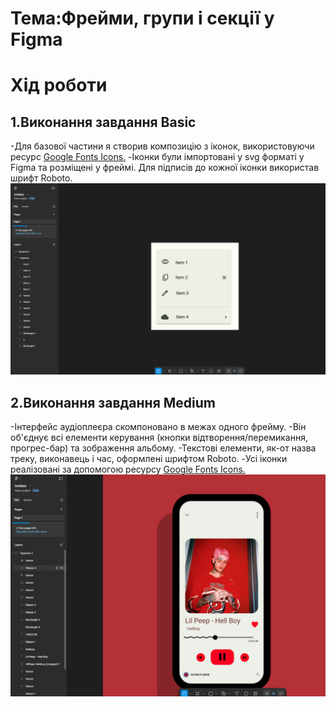 # Тема:Фрейми, групи і секції у Figma

# Хід роботи

## 1.Виконання завдання Basic
 -Для базової частини я створив композицію з іконок, використовуючи ресурс [Google Fonts Icons.](https://fonts.google.com/icons)
 -Іконки були імпортовані у svg форматі у Figma та розміщені у фреймі. Для підписів до кожної іконки використав шрифт Roboto.
 ![](Img/1.jpg)

 ## 2.Виконання завдання Medium

 -Інтерфейс аудіоплеєра скомпоновано в межах одного фрейму.
 -Він об'єднує всі елементи керування (кнопки відтворення/перемикання, прогрес-бар) та зображення альбому.
 -Текстові елементи, як-от назва треку, виконавець і час, оформлені шрифтом Roboto.
 -Усі іконки реалізовані за допомогою ресурсу [Google Fonts Icons.](https://fonts.google.com/icons)
 ![](Img/2.jpg)
 





